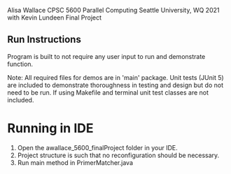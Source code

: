 Alisa Wallace
CPSC 5600 Parallel Computing 
Seattle University, WQ 2021 with Kevin Lundeen
Final Project

## Run Instructions 

Program is built to not require any user input to run and demonstrate function.

Note: All required files for demos are in 'main' package.  Unit tests (JUnit 5)
are included to demonstrate thoroughness in testing and design but do not need
to be run. If using Makefile and terminal unit test classes are not included.

# Running in IDE

1.  Open the awallace_5600_finalProject folder in your IDE.
2.  Project structure is such that no reconfiguration should be necessary.
3.  Run main method in PrimerMatcher.java